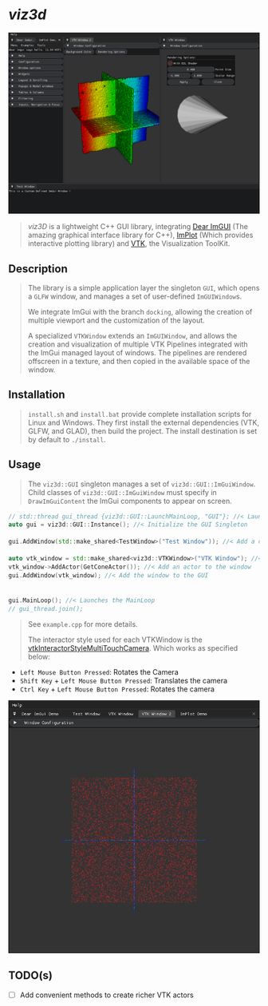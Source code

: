 # *viz3d*

![Presentation](doc/example.png)

> *viz3D* is a lightweight C++ GUI library, integrating [Dear ImGUI](https://github.com/ocornut/imgui) (The amazing graphical interface library for C++), [ImPlot](https://github.com/epezent/implot) (Which provides interactive plotting library)
> and [VTK](https://gitlab.kitware.com/vtk/vtk), the Visualization ToolKit.
>


## Description

> The library is a simple application layer the singleton `GUI`, which opens a `GLFW` window,
> and manages a set of user-defined `ImGUIWindow`s.
>
> We integrate ImGui with the branch `docking`, allowing the creation of multiple viewport and the customization of the layout.
>
> A specialized `VTKWindow` extends an `ImGUIWindow`, and allows the creation and visualization of multiple VTK Pipelines integrated with the ImGui managed layout of windows.
> The pipelines are rendered offscreen in a texture, and then copied in the available space of the window.

## Installation

> `install.sh` and `install.bat` provide complete installation scripts for Linux and Windows.
> They first install the external dependencies (VTK, GLFW, and GLAD), then build the project.
> The install destination is set by default to `./install`.
>

## Usage

> The `viz3d::GUI` singleton manages a set of `viz3d::GUI::ImGuiWindow`. 
> Child classes of `viz3d::GUI::ImGuiWindow` must specify in `DrawImGuiContent` the ImGui components
> to appear on screen.

```c++
// std::thread gui_thread {viz3d::GUI::LaunchMainLoop, "GUI"}; //< Launches the GUI in separate different thread
auto gui = viz3d::GUI::Instance(); //< Initialize the GUI Singleton

gui.AddWindow(std::make_shared<TestWindow>("Test Window")); //< Add a custom ImGui window which specifying the ImGui components to draw 

auto vtk_window = std::make_shared<viz3d::VTKWindow>("VTK Window"); //< Creates a VTKWindow
vtk_window->AddActor(GetConeActor()); //< Add an actor to the window
gui.AddWindow(vtk_window); //< Add the window to the GUI


gui.MainLoop(); //< Launches the MainLoop 
// gui_thread.join();
```

> See `example.cpp` for more details.
> 
> The interactor style used for each VTKWindow is the [vtkInteractorStyleMultiTouchCamera]('https://vtk.org/doc/nightly/html/classvtkInteractorStyleMultiTouchCamera.html). 
> Which works as specified below:
- `Left Mouse Button Pressed`: Rotates the Camera 
- `Shift Key` + `Left Mouse Button Pressed`: Translates the camera
- `Ctrl Key` + `Left Mouse Button Pressed`: Rotates the camera

![Example](doc/example_2.png)

## TODO(s)
- [ ] Add convenient methods to create richer VTK actors
